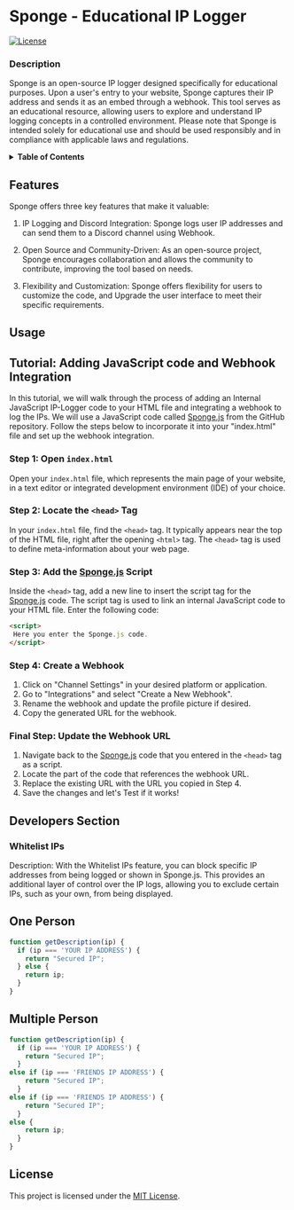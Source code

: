 # Sponge - Educational IP Logger

[![License](https://img.shields.io/badge/License-MIT-blue.svg)](LICENSE.md)

### Description

Sponge is an open-source IP logger designed specifically for educational purposes. Upon a user's entry to your website, Sponge captures their IP address and sends it as an embed through a webhook. This tool serves as an educational resource, allowing users to explore and understand IP logging concepts in a controlled environment. Please note that Sponge is intended solely for educational use and should be used responsibly and in compliance with applicable laws and regulations.

<details>
<summary><strong>Table of Contents</strong></summary>
 
- [Features](#features)
- [Usage](#usage)
- [Developers Section](#developer)
- [License](#license)

</details>


## Features

Sponge offers three key features that make it valuable:

1. IP Logging and Discord Integration: Sponge logs user IP addresses and can send them to a Discord channel using Webhook.

2. Open Source and Community-Driven: As an open-source project, Sponge encourages collaboration and allows the community to contribute, improving the tool based on needs.

3. Flexibility and Customization: Sponge offers flexibility for users to customize the code, and Upgrade the user interface to meet their specific requirements.




## Usage

## Tutorial: Adding JavaScript code and Webhook Integration
In this tutorial, we will walk through the process of adding an Internal JavaScript IP-Logger code to your HTML file and integrating a webhook to log the IPs. We will use a JavaScript code called [Sponge.js](Sponge.js) from the GitHub repository. Follow the steps below to incorporate it into your "index.html" file and set up the webhook integration.

### Step 1: Open `index.html`
Open your `index.html` file, which represents the main page of your website, in a text editor or integrated development environment (IDE) of your choice.

### Step 2: Locate the `<head>` Tag
In your `index.html` file, find the `<head>` tag. It typically appears near the top of the HTML file, right after the opening `<html>` tag. The `<head>` tag is used to define meta-information about your web page.

### Step 3: Add the [Sponge.js](Sponge.js) Script
Inside the `<head>` tag, add a new line to insert the script tag for the [Sponge.js](Sponge.js) code. The script tag is used to link an internal JavaScript code to your HTML file. Enter the following code:
```html
<script>
 Here you enter the Sponge.js code.
</script>
```

### Step 4: Create a Webhook
1. Click on "Channel Settings" in your desired platform or application.
2. Go to "Integrations" and select "Create a New Webhook".
3. Rename the webhook and update the profile picture if desired.
4. Copy the generated URL for the webhook.

### Final Step: Update the Webhook URL
1. Navigate back to the [Sponge.js](Sponge.js) code that you entered in the `<head>` tag as a script.
2. Locate the part of the code that references the webhook URL.
3. Replace the existing URL with the URL you copied in Step 4.
4. Save the changes and let's Test if it works!



## Developers Section

### Whitelist IPs

Description: With the Whitelist IPs feature, you can block specific IP addresses from being logged or shown in Sponge.js. This provides an additional layer of control over the IP logs, allowing you to exclude certain IPs, such as your own, from being displayed.

## One Person
```javascript
function getDescription(ip) {
  if (ip === 'YOUR IP ADDRESS') {
    return "Secured IP";
  } else {
    return ip;
  }
}
```

## Multiple Person
```javascript
function getDescription(ip) {
  if (ip === 'YOUR IP ADDRESS') {
    return "Secured IP";
  }
else if (ip === 'FRIENDS IP ADDRESS') {
    return "Secured IP";
  }
else if (ip === 'FRIENDS IP ADDRESS') {
    return "Secured IP";
  }
else {
    return ip;
  }
}
```


## License
This project is licensed under the [MIT License](LICENSE.md).
